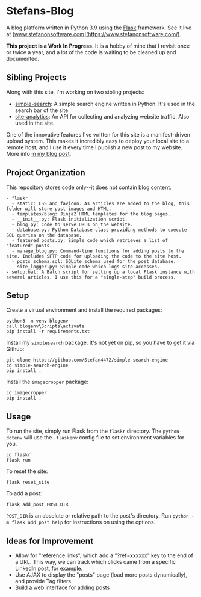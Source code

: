 # Stefans-Blog

A blog platform written in Python 3.9 using the [Flask](https://palletsprojects.com/p/flask/) framework. See it live at [www.stefanonsoftware.com](https://www.stefanonsoftware.com/).

**This project is a Work In Progress**. It is a hobby of mine that I revisit once or twice a year, and a lot of the code is waiting to be cleaned up and documented.

## Sibling Projects

Along with this site, I'm working on two sibling projects:
- [simple-search](https://github.com/Stefan4472/simple-search-engine): A simple search engine written in Python. It's used in the search bar of the site.
- [site-analytics](https://github.com/Stefan4472/site-analytics): An API for collecting and analyzing website traffic. Also used in the site.

One of the innovative features I've written for this site is a manifest-driven upload system. This makes it incredibly easy to deploy your local site to a remote host, and I use it every time I publish a new post to my website. More info [in my blog post](https://www.stefanonsoftware.com/post/remote-synchronization-of-a-blog-instance).

## Project Organization 
This repository stores code only--it does not contain blog content.
```
- flaskr
  - static: CSS and favicon. As articles are added to the blog, this folder will store post images and HTML.
  - templates/blog: Jinja2 HTML templates for the blog pages.
  - __init__.py: Flask initialization script.
  - blog.py: Code to serve URLs on the website.
  - database.py: Python Database class providing methods to execute SQL queries on the database.
  - featured_posts.py: Simple code which retrieves a list of "featured" posts. 
  - manage_blog.py: Command-line functions for adding posts to the site. Includes SFTP code for uploading the code to the site host.
  - posts_schema.sql: SQLite schema used for the post database.
  - site_logger.py: Simple code which logs site accesses.
- setup.bat: A Batch script for setting up a local Flask instance with several articles. I use this for a "single-step" build process.
```

## Setup
Create a virtual environment and install the required packages:
```
python3 -m venv blogenv
call blogenv\Scripts\activate
pip install -r requirements.txt
```

Install my `simplesearch` package. It's not yet on pip, so you have to get it via Github:
```
git clone https://github.com/Stefan4472/simple-search-engine
cd simple-search-engine
pip install .
```

Install the `imagecropper` package:
```
cd imagecropper
pip install .
```

## Usage
To run the site, simply run Flask from the `flaskr` directory. The `python-dotenv` will use the `.flaskenv` config file to set environment variables for you.
```
cd flaskr 
flask run
```

To reset the site:
```
flask reset_site
```

To add a post:
```
flask add_post POST_DIR
```
`POST_DIR` is an absolute or relative path to the post's directory.
Run ```python -m flask add_post help``` for instructions on using the options.

## Ideas for Improvement
- Allow for "reference links", which add a "?ref=xxxxxx" key to the end of a URL. This way, we can track which clicks came from a specific LinkedIn post, for example.
- Use AJAX to display the "posts" page (load more posts dynamically), and provide Tag filters.
- Build a web interface for adding posts